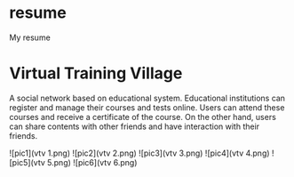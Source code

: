 # resume
My resume

# Virtual Training Village
A social network based on educational system.
Educational institutions can register and manage their courses and tests online.
Users can attend these courses and receive a certificate of the course.
On the other hand, users can share contents with other friends and have interaction with their friends.

![pic1](vtv 1.png)
![pic2](vtv 2.png)
![pic3](vtv 3.png)
![pic4](vtv 4.png)
![pic5](vtv 5.png)
![pic6](vtv 6.png)
